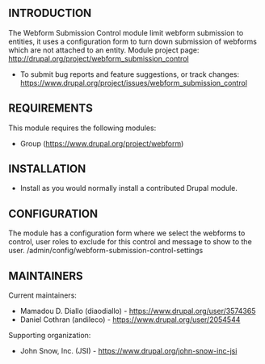 INTRODUCTION
------------

The Webform Submission Control module limit webform submission to
entities, it uses a configuration form to turn down
submission of webforms which are not attached to an entity.
Module project page:
http://drupal.org/project/webform_submission_control

* To submit bug reports and feature suggestions, or track changes:
  https://www.drupal.org/project/issues/webform_submission_control

REQUIREMENTS
------------

This module requires the following modules:

* Group (https://www.drupal.org/project/webform)

INSTALLATION
------------

* Install as you would normally install a contributed Drupal module.

CONFIGURATION
-------------

The module has a configuration form where we select the webforms to control,
user roles to exclude for this control and
message to show to the user.
/admin/config/webform-submission-control-settings

MAINTAINERS
-----------

Current maintainers:

* Mamadou D. Diallo (diaodiallo) - https://www.drupal.org/user/3574365
* Daniel Cothran (andileco) - https://www.drupal.org/user/2054544

Supporting organization:

* John Snow, Inc. (JSI) - https://www.drupal.org/john-snow-inc-jsi
